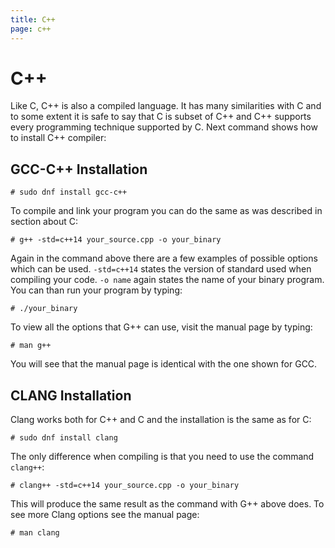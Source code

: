 ```yaml
---
title: C++
page: c++
---
```


# C++

Like C, C++ is also a compiled language. It has many similarities with C and to some extent it is safe to say that C is
subset of C++ and C++ supports every programming technique supported by C. Next command shows how to install C++ compiler:

## GCC-C++ Installation

```
# sudo dnf install gcc-c++
```

To compile and link your program you can do the same as was described in section about C:

```
# g++ -std=c++14 your_source.cpp -o your_binary
```

Again in the command above there are a few examples of possible options which can be used.
`-std=c++14` states the version of standard used when compiling your code. `-o name` again states the name of your binary program.
You can than run your program by typing:

```
# ./your_binary
```

To view all the options that G++ can use, visit the manual page by typing:

```
# man g++
```

You will see that the manual page is identical with the one shown for GCC.

## CLANG Installation

Clang works both for C++ and C and the installation is the same as for C:

```
# sudo dnf install clang
```

The only difference when compiling is that you need to use the command `clang++`:

```
# clang++ -std=c++14 your_source.cpp -o your_binary
```

This will produce the same result as the command with G++ above does. To see more Clang options see the manual page:

```
# man clang
```

